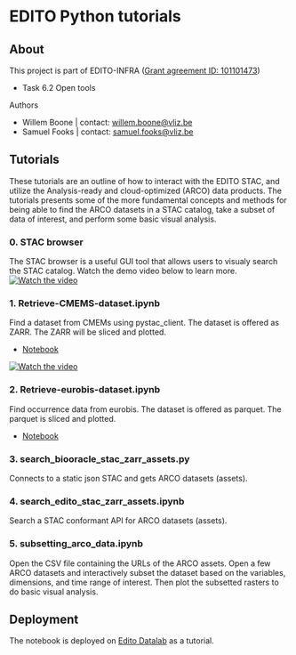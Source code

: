 # EDITO Python tutorials 

## About
This project is part of EDITO-INFRA ([Grant agreement ID: 101101473](https://doi.org/10.3030/101101473))
- Task 6.2 Open tools

Authors
- Willem Boone | contact: [willem.boone@vliz.be](willem.boone@vliz.be)
- Samuel Fooks | contact: [samuel.fooks@vliz.be](samuel.fooks@vliz.be)

## Tutorials
These tutorials are an outline of how to interact with the EDITO STAC, and utilize the Analysis-ready and cloud-optimized (ARCO) data products. The tutorials presents some of the more fundamental concepts and methods for being able to find the ARCO datasets in a STAC catalog, take a subset of data of interest, and perform some basic visual analysis. 

### 0. STAC browser
The STAC browser is a useful GUI tool that allows users to visualy search the STAC catalog. Watch the demo video below to learn more.<br>
[![Watch the video](https://img.youtube.com/vi/ZJHcB2fwkIQ/0.jpg)](https://www.youtube.com/watch?v=ZJHcB2fwkIQ)

### 1. Retrieve-CMEMS-dataset.ipynb
Find a dataset from CMEMs using pystac_client. The dataset is offered as ZARR. The ZARR will be sliced and plotted. 
- [Notebook](https://github.com/willem0boone/Edito_python_STAC/blob/main/Retrieve-CMEMS-dataset.ipynb)

[![Watch the video](https://img.youtube.com/vi/vT4fBrzsFPk/0.jpg)](https://www.youtube.com/watch?v=vT4fBrzsFPk)

### 2. Retrieve-eurobis-dataset.ipynb
Find occurrence data from eurobis. The dataset is offered as parquet. The parquet is sliced and plotted.
- [Notebook](https://github.com/willem0boone/Edito_python_STAC/blob/main/Retrieve-eurobis-dataset.ipynb)

### 3. search_biooracle_stac_zarr_assets.py
Connects to a static json STAC and gets ARCO datasets (assets).

### 4. search_edito_stac_zarr_assets.ipynb
Search a STAC conformant API for ARCO datasets (assets).

### 5. subsetting_arco_data.ipynb
Open the CSV file containing the URLs of the ARCO assets.  Open a few ARCO datasets and interactively subset the dataset based on the variables, dimensions, and time range of interest.  Then plot the subsetted rasters to do basic visual analysis.

## Deployment
The notebook is deployed on [Edito Datalab](https://datalab.dive.edito.eu/) as a tutorial. 

